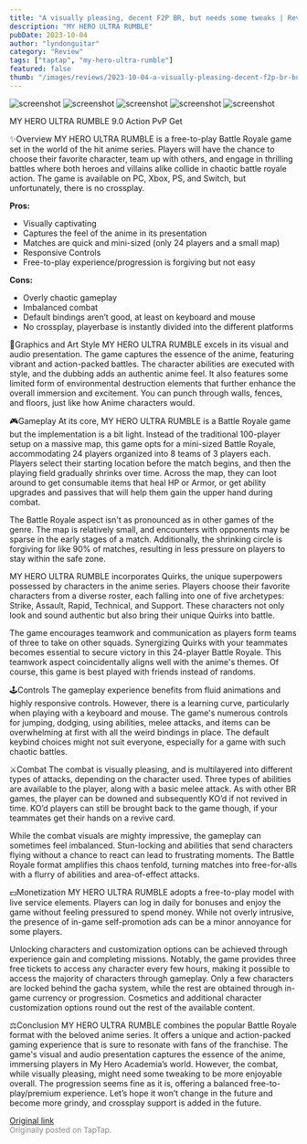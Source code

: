 ```yaml
---
title: "A visually pleasing, decent F2P BR, but needs some tweaks | Review - MY HERO ULTRA RUMBLE"
description: "MY HERO ULTRA RUMBLE"
pubDate: 2023-10-04
author: "lyndonguitar"
category: "Review"
tags: ["taptap", "my-hero-ultra-rumble"]
featured: false
thumb: "/images/reviews/2023-10-04-a-visually-pleasing-decent-f2p-br-but-needs-some-tweaks--review---my-hero-ultra-rumble-0.avif"
---
```


<div class="gallery">
  <img src="/images/reviews/2023-10-04-a-visually-pleasing-decent-f2p-br-but-needs-some-tweaks--review---my-hero-ultra-rumble-0.avif" alt="screenshot" />
  <img src="/images/reviews/2023-10-04-a-visually-pleasing-decent-f2p-br-but-needs-some-tweaks--review---my-hero-ultra-rumble-1.avif" alt="screenshot" />
  <img src="/images/reviews/2023-10-04-a-visually-pleasing-decent-f2p-br-but-needs-some-tweaks--review---my-hero-ultra-rumble-2.avif" alt="screenshot" />
  <img src="/images/reviews/2023-10-04-a-visually-pleasing-decent-f2p-br-but-needs-some-tweaks--review---my-hero-ultra-rumble-3.avif" alt="screenshot" />
  <img src="/images/reviews/2023-10-04-a-visually-pleasing-decent-f2p-br-but-needs-some-tweaks--review---my-hero-ultra-rumble-4.avif" alt="screenshot" />
</div>

MY HERO ULTRA RUMBLE
9.0
Action
PvP
Get

✨Overview
MY HERO ULTRA RUMBLE is a free-to-play Battle Royale game set in the world of the hit anime series. Players will have the chance to choose their favorite character, team up with others, and engage in thrilling battles where both heroes and villains alike collide in chaotic battle royale action. The game is available on PC, Xbox, PS, and Switch, but unfortunately, there is no crossplay.


**Pros:**
- Visually captivating
- Captures the feel of the anime in its presentation
- Matches are quick and mini-sized (only 24 players and a small map)
- Responsive Controls
- Free-to-play experience/progression is forgiving but not easy


**Cons:**
- Overly chaotic gameplay
- Imbalanced combat
- Default bindings aren’t good, at least on keyboard and mouse
- No crossplay, playerbase is instantly divided into the different platforms


🎨Graphics and Art Style
MY HERO ULTRA RUMBLE excels in its visual and audio presentation. The game captures the essence of the anime, featuring vibrant and action-packed battles. The character abilities are executed with style, and the dubbing adds an authentic anime feel. It also features some limited form of environmental destruction elements that further enhance the overall immersion and excitement. You can punch through walls, fences, and floors, just like how Anime characters would.

🎮Gameplay
At its core, MY HERO ULTRA RUMBLE is a Battle Royale game but the implementation is a bit light. Instead of the traditional 100-player setup on a massive map, this game opts for a mini-sized Battle Royale, accommodating 24 players organized into 8 teams of 3 players each. Players select their starting location before the match begins, and then the playing field gradually shrinks over time. Across the map, they can loot around to get consumable items that heal HP or Armor, or get ability upgrades and passives that will help them gain the upper hand during combat.

The Battle Royale aspect isn't as pronounced as in other games of the genre. The map is relatively small, and encounters with opponents may be sparse in the early stages of a match. Additionally, the shrinking circle is forgiving for like 90% of matches, resulting in less pressure on players to stay within the safe zone.

MY HERO ULTRA RUMBLE incorporates Quirks, the unique superpowers possessed by characters in the anime series. Players choose their favorite characters from a diverse roster, each falling into one of five archetypes: Strike, Assault, Rapid, Technical, and Support. These characters not only look and sound authentic but also bring their unique Quirks into battle.

The game encourages teamwork and communication as players form teams of three to take on other squads. Synergizing Quirks with your teammates becomes essential to secure victory in this 24-player Battle Royale. This teamwork aspect coincidentally aligns well with the anime's themes. Of course, this game is best played with friends instead of randoms.

🕹Controls
The gameplay experience benefits from fluid animations and highly responsive controls. However, there is a learning curve, particularly when playing with a keyboard and mouse. The game's numerous controls for jumping, dodging, using abilities, melee attacks, and items can be overwhelming at first with all the weird bindings in place. The default keybind choices might not suit everyone, especially for a game with such chaotic battles.

⚔️Combat
The combat is visually pleasing, and is multilayered into different types of attacks, depending on the character used. Three types of abilities are available to the player, along with a basic melee attack. As with other BR games, the player can be downed and subsequently KO’d if not revived in time. KO’d players can still be brought back to the game though, if your teammates get their hands on a revive card.

While the combat visuals are mighty impressive, the gameplay can sometimes feel imbalanced. Stun-locking and abilities that send characters flying without a chance to react can lead to frustrating moments. The Battle Royale format amplifies this chaos tenfold, turning matches into free-for-alls with a flurry of abilities and area-of-effect attacks.

💵Monetization
MY HERO ULTRA RUMBLE adopts a free-to-play model with live service elements. Players can log in daily for bonuses and enjoy the game without feeling pressured to spend money. While not overly intrusive, the presence of in-game self-promotion ads can be a minor annoyance for some players.

Unlocking characters and customization options can be achieved through experience gain and completing missions. Notably, the game provides three free tickets to access any character every few hours, making it possible to access the majority of characters through gameplay. Only a few characters are locked behind the gacha system, while the rest are obtained through in-game currency or progression. Cosmetics and additional character customization options round out the rest of the available content.

⚖️Conclusion
MY HERO ULTRA RUMBLE combines the popular Battle Royale format with the beloved anime series. It offers a unique and action-packed gaming experience that is sure to resonate with fans of the franchise. The game's visual and audio presentation captures the essence of the anime, immersing players in My Hero Academia’s world. However, the combat, while visually pleasing, might need some tweaking to be more enjoyable overall. The progression seems fine as it is, offering a balanced free-to-play/premium experience. Let’s hope it won’t change in the future and become more grindy, and crossplay support is added in the future.

[Original link](https://www.taptap.io/post/6389197)<br><span style="font-size: 0.95em; color: #888;">Originally posted on TapTap.</span>
